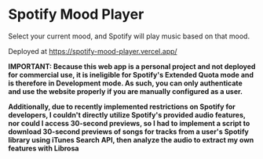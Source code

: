 # Spotify Mood Player

Select your current mood, and Spotify will play music based on that mood.

Deployed at https://spotify-mood-player.vercel.app/

**IMPORTANT: Because this web app is a personal project and not deployed for commercial use, it is ineligible for Spotify's Extended Quota mode and is therefore in Development mode. As such, you can only authenticate and use the website properly if you are manually configured as a user.**

**Additionally, due to recently implemented restrictions on Spotify for developers, I couldn't directly utilize Spotify's provided audio features, nor could I access 30-second previews, so I had to implement a script to download 30-second previews of songs for tracks from a user's Spotify library using iTunes Search API, then analyze the audio to extract my own features with Librosa**
